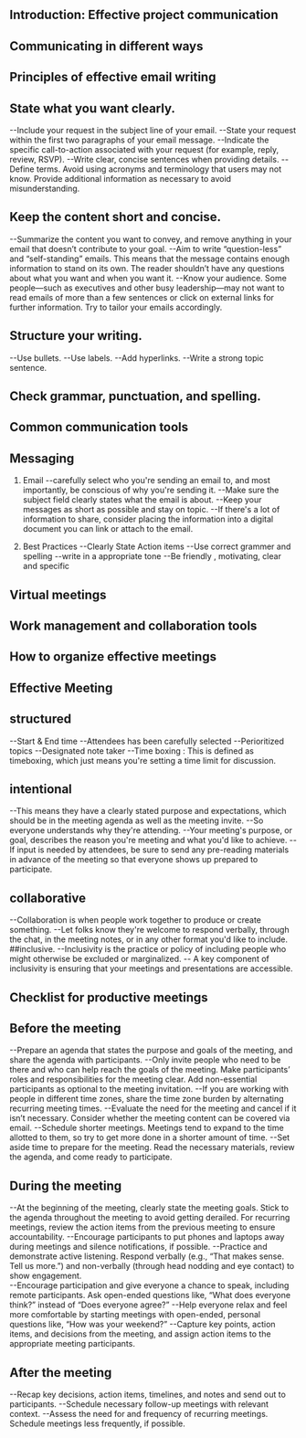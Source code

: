 ## Introduction: Effective project communication

## Communicating in different ways

## Principles of effective email writing
## State what you want clearly.
--Include your request in the subject line of your email.
--State your request within the first two paragraphs of your email message.
--Indicate the specific call-to-action associated with your request (for example, reply, review, RSVP).
--Write clear, concise sentences when providing details.
--Define terms. Avoid using acronyms and terminology that users may not know. Provide additional information as necessary to avoid misunderstanding. 
## Keep the content short and concise.
--Summarize the content you want to convey, and remove anything in your email that doesn’t contribute to your goal.
--Aim to write “question-less” and “self-standing” emails. This means that the message contains enough information to stand on its own. The reader shouldn’t have any questions about what you want and when you want it.
--Know your audience. Some people—such as executives and other busy leadership—may not want to read emails of more than a few sentences or click on external links for further information. Try to tailor your emails accordingly.
## Structure your writing.
--Use bullets. 
--Use labels. 
--Add hyperlinks.
--Write a strong topic sentence.
## Check grammar, punctuation, and spelling.

## Common communication tools

## Messaging

1. Email
--carefully select who you're sending an email to, and most importantly, be conscious of why you're sending it.
--Make sure the subject field clearly states what the email is about.
--Keep your messages as short as possible and stay on topic.
--If there's a lot of information to share, consider placing the information into a digital document you can link or attach to the email.

2. Best Practices
--Clearly State Action items
--Use correct grammer and spelling
--write in a appropriate tone
--Be friendly , motivating, clear and specific
## Virtual meetings

## Work management and collaboration tools

## How to organize effective meetings

## Effective Meeting
## structured
--Start & End time
--Attendees has been carefully selected
--Perioritized topics
--Designated note taker
--Time boxing : This is defined as timeboxing, which just means you're setting a time limit for discussion.

## intentional
--This means they have a clearly stated purpose and expectations, which should be in the meeting agenda as well as the meeting invite.
--So everyone understands why they're attending.
--Your meeting's purpose, or goal, describes the reason you're meeting and what you'd like to achieve.
-- If input is needed by attendees, be sure to send any pre-reading materials in advance of the meeting so that everyone shows up prepared to participate.
## collaborative
--Collaboration is when people work together to produce or create something. 
--Let folks know they're welcome to respond verbally, through the chat, in the meeting notes, or in any other format you'd like to include. 
##inclusive. 
--Inclusivity is the practice or policy of including people who might otherwise be excluded or marginalized. 
-- A key component of inclusivity is ensuring that your meetings and presentations are accessible. 


## Checklist for productive meetings

## Before the meeting
--Prepare an agenda that states the purpose and goals of the meeting, and share the agenda with participants.
--Only invite people who need to be there and who can help reach the goals of the meeting. Make participants’ roles and responsibilities for the meeting clear. Add non-essential participants as optional to the meeting invitation.
--If you are working with people in different time zones, share the time zone burden by alternating recurring meeting times.
--Evaluate the need for the meeting and cancel if it isn’t necessary. Consider whether the meeting content can be covered via email. 
--Schedule shorter meetings. Meetings tend to expand to the time allotted to them, so try to get more done in a shorter amount of time.
--Set aside time to prepare for the meeting. Read the necessary materials, review the agenda, and come ready to participate. 


## During the meeting
--At the beginning of the meeting, clearly state the meeting goals. Stick to the agenda throughout the meeting to avoid getting derailed. For recurring meetings, review the action items from the previous meeting to ensure accountability. 
--Encourage participants to put phones and laptops away during meetings and silence notifications, if possible.
--Practice and demonstrate active listening. Respond verbally (e.g., “That makes sense. Tell us more.”) and non-verbally (through head nodding and eye contact) to show engagement.  
--Encourage participation and give everyone a chance to speak, including remote participants. Ask open-ended questions like, “What does everyone think?” instead of “Does everyone agree?”
--Help everyone relax and feel more comfortable by starting meetings with open-ended, personal questions like, “How was your weekend?”
--Capture key points, action items, and decisions from the meeting, and assign action items to the appropriate meeting participants.

## After the meeting
--Recap key decisions, action items, timelines, and notes and send out to participants.
--Schedule necessary follow-up meetings with relevant context.
--Assess the need for and frequency of recurring meetings. Schedule meetings less frequently, if possible.
